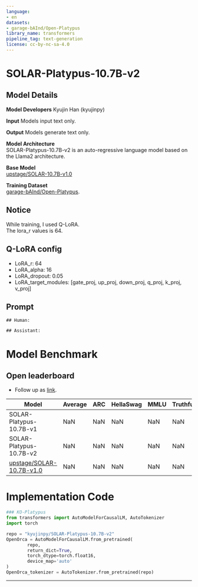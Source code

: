 ```yaml
---
language:
- en
datasets:
- garage-bAInd/Open-Platypus
library_name: transformers
pipeline_tag: text-generation
license: cc-by-nc-sa-4.0
---
```


# **SOLAR-Platypus-10.7B-v2**  

## Model Details

**Model Developers** Kyujin Han (kyujinpy)

**Input** Models input text only.

**Output** Models generate text only.

**Model Architecture**   
SOLAR-Platypus-10.7B-v2 is an auto-regressive language model based on the Llama2 architecture.  
  
**Base Model**    
[upstage/SOLAR-10.7B-v1.0](https://huggingface.co/upstage/SOLAR-10.7B-v1.0)   

**Training Dataset**    
[garage-bAInd/Open-Platypus](https://huggingface.co/datasets/garage-bAInd/Open-Platypus).  


## Notice  
While training, I used Q-LoRA.  
The lora_r values is 64.  

## Q-LoRA config
- LoRA_r: 64  
- LoRA_alpha: 16  
- LoRA_dropout: 0.05  
- LoRA_target_modules: [gate_proj, up_proj, down_proj, q_proj, k_proj, v_proj]  

## Prompt
```
## Human:

## Assistant:  
```

# **Model Benchmark**

## Open leaderboard
- Follow up as [link](https://huggingface.co/spaces/HuggingFaceH4/open_llm_leaderboard).  

| Model | Average | ARC | HellaSwag | MMLU | TruthfulQA | Winogrande | GSM8K |
| --- | --- | --- | --- | --- | --- | --- | --- |
| SOLAR-Platypus-10.7B-v1 | NaN | NaN | NaN | NaN | NaN | NaN | NaN |
| SOLAR-Platypus-10.7B-v2 | NaN | NaN | NaN | NaN | NaN | NaN | NaN |
| [upstage/SOLAR-10.7B-v1.0](https://huggingface.co/upstage/SOLAR-10.7B-v1.0) | NaN | NaN | NaN | NaN | NaN | NaN | NaN |

  
# Implementation Code
```python
### KO-Platypus
from transformers import AutoModelForCausalLM, AutoTokenizer
import torch

repo = "kyujinpy/SOLAR-Platypus-10.7B-v2"
OpenOrca = AutoModelForCausalLM.from_pretrained(
        repo,
        return_dict=True,
        torch_dtype=torch.float16,
        device_map='auto'
)
OpenOrca_tokenizer = AutoTokenizer.from_pretrained(repo)
```

---